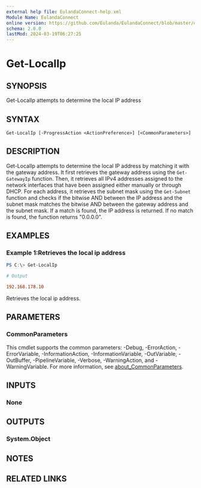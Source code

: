 ```yaml
---
external help file: EulandaConnect-help.xml
Module Name: EulandaConnect
online version: https://github.com/Eulanda/EulandaConnect/blob/master/docs/Get-LocalIp.md
schema: 2.0.0
lastMod: 2024-03-19T06:27:25
---
```


# Get-LocalIp

## SYNOPSIS
Get-LocalIp attempts to determine the local IP address

## SYNTAX

```
Get-LocalIp [-ProgressAction <ActionPreference>] [<CommonParameters>]
```

## DESCRIPTION
Get-LocalIp attempts to determine the local IP address by matching it with the gateway address. It first retrieves the gateway address using the `Get-GatewayIp` function. Then, it retrieves all IPv4 addresses assigned to the network interfaces that have been assigned either manually or through DHCP. For each address, it retrieves the subnet mask using the `Get-Subnet` function and checks if the bitwise AND between the IP address and the subnet mask matches the bitwise AND between the gateway address and the subnet mask. If a match is found, the IP address is returned. If no match is found, the function returns "0.0.0.0".

## EXAMPLES

### Example 1:Retrieves the local ip address
```powershell
PS C:\> Get-LocalIp
```

```ini
# Output

192.168.178.10
```

Retrieves the local ip address.

## PARAMETERS


### CommonParameters
This cmdlet supports the common parameters: -Debug, -ErrorAction, -ErrorVariable, -InformationAction, -InformationVariable, -OutVariable, -OutBuffer, -PipelineVariable, -Verbose, -WarningAction, and -WarningVariable. For more information, see [about_CommonParameters](http://go.microsoft.com/fwlink/?LinkID=113216).

## INPUTS

### None

## OUTPUTS

### System.Object
## NOTES

## RELATED LINKS


